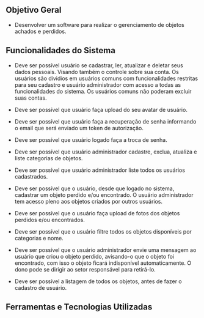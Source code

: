 ## Objetivo Geral

- Desenvolver um software para realizar o gerenciamento de objetos achados e perdidos.

## Funcionalidades do Sistema

- Deve ser possível usuário se cadastrar, ler, atualizar e deletar seus dados pessoais. Visando também o controle sobre sua conta. Os usuários são dividios em usuários comuns com funcionalidades restritas para seu cadastro e usuário administrador com acesso a todas as funcionalidades do sistema. Os usuários comuns não poderam excluir suas contas.

- Deve ser possível que usuário faça upload do seu avatar de usuário.

- Deve ser possível que usuário faça a recuperação de senha informando o email que será enviado um token de autorização.

- Deve ser possível que usuário logado faça a troca de senha.

- Deve ser possível que usuário administrador cadastre, exclua, atualiza e liste categorias de objetos.

- Deve ser possível que usuário administrador liste todos os usuários cadastrados.

- Deve ser possível que o usuário, desde que logado no sistema, cadastrar um objeto perdido e/ou encontrado. O usuário administrador tem acesso pleno aos objetos criados por outros usuários.

- Deve ser possível que o usuário faça upload de fotos dos objetos perdidos e/ou encontrados.

- Deve ser possível que o usuário filtre todos os objetos disponíveis por categorias e nome.

- Deve ser possível que o usuário administrador envie uma mensagem ao usuário que criou o objeto perdido, avisando-o que o objeto foi encontrado, com isso o objeto ficará indisponível automaticamente. O dono pode se dirigir ao setor responsável para retirá-lo.

- Deve ser possível a listagem de todos os objetos, antes de fazer o cadastro de usuário.

## Ferramentas e Tecnologias Utilizadas
